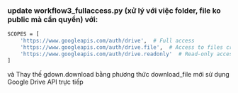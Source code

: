 ### update workflow3_fullaccess.py (xử lý với việc folder, file ko public mà cần quyền) với: 
```bash
SCOPES = [
    'https://www.googleapis.com/auth/drive',  # Full access
    'https://www.googleapis.com/auth/drive.file',  # Access to files created/opened by the app
    'https://www.googleapis.com/auth/drive.readonly'  # Read-only access to files
]
```
và 
Thay thế gdown.download bằng phương thức download_file mới sử dụng Google Drive API trực tiếp
